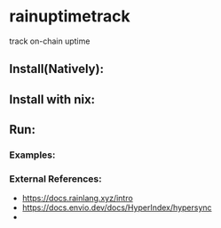 # rainuptimetrack
track on-chain uptime


## Install(Natively):   

## Install with nix:  

## Run:  


### Examples:   


### External References:  
-   https://docs.rainlang.xyz/intro
-   https://docs.envio.dev/docs/HyperIndex/hypersync
-   
